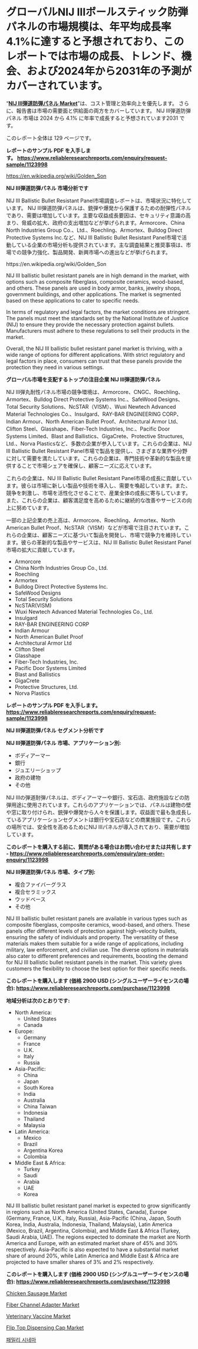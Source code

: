 <p><h1>グローバルNIJ IIIボールスティック防弾パネルの市場規模は、年平均成長率4.1%に達すると予想されており、このレポートでは市場の成長、トレンド、機会、および2024年から2031年の予測がカバーされています。</h1></p><p>&ldquo;<strong><a href="https://www.reliableresearchreports.com/nij-iii-ballistic-bullet-resistant-panel-r1123998">NIJ III弾道防弾パネル Market</a></strong>&rdquo;は、コスト管理と効率向上を優先します。 さらに、報告書は市場の需要面と供給面の両方をカバーしています。 NIJ III弾道防弾パネル 市場は 2024 から 4.1% に年率で成長すると予想されています2031 です。</p>
<p>このレポート全体は 129 ページです。</p>
<p><strong>レポートのサンプル PDF を入手します。&nbsp;<a href="https://www.reliableresearchreports.com/enquiry/request-sample/1123998">https://www.reliableresearchreports.com/enquiry/request-sample/1123998</a></strong></p>
<p><a href="https://en.wikipedia.org/wiki/Golden_Son">https://en.wikipedia.org/wiki/Golden_Son</a></p>
<p><strong>NIJ III弾道防弾パネル 市場分析です</strong></p>
<p><p>NIJ III Ballistic Bullet Resistant Panel市場調査レポートは、市場状況に特化しています。 NIJ III弾道防弾パネルは、銃弾や爆発から保護するための耐弾性パネルであり、需要は増加しています。主要な収益成長要因は、セキュリティ意識の高まり、脅威の拡大、政府の支出増加などが挙げられます。Armorcore、China North Industries Group Co.、Ltd.、Roechling、Armortex、Bulldog Direct Protective Systems Inc.など、NIJ III Ballistic Bullet Resistant Panel市場で活動している企業の市場分析も提供されています。主な調査結果と推奨事項は、市場での競争力強化、製品開発、新興市場への進出などが挙げられます。</p></p>
<p>https://en.wikipedia.org/wiki/Golden_Son</p>
<p><p>NIJ III ballistic bullet resistant panels are in high demand in the market, with options such as composite fiberglass, composite ceramics, wood-based, and others. These panels are used in body armor, banks, jewelry shops, government buildings, and other applications. The market is segmented based on these applications to cater to specific needs.</p><p>In terms of regulatory and legal factors, the market conditions are stringent. The panels must meet the standards set by the National Institute of Justice (NIJ) to ensure they provide the necessary protection against bullets. Manufacturers must adhere to these regulations to sell their products in the market.</p><p>Overall, the NIJ III ballistic bullet resistant panel market is thriving, with a wide range of options for different applications. With strict regulatory and legal factors in place, consumers can trust that these panels provide the protection they need in various settings.</p></p>
<p><strong>グローバル市場を支配するトップの注目企業 NIJ III弾道防弾パネル</strong></p>
<p><p>NIJ III弾丸耐性パネル市場の競争環境は、Armorcore、CNGC、Roechling、Armortex、Bulldog Direct Protective Systems Inc.、SafeWood Designs、Total Security Solutions、NcSTAR（VISM）、Wuxi Newtech Advanced Material Technologies Co.、Insulgard、RAY-BAR ENGINEERING CORP、Indian Armour、North American Bullet Proof、Architectural Armor Ltd、Clifton Steel、Glasshape、Fiber-Tech Industries, Inc.、Pacific Door Systems Limited、Blast and Ballistics、GigaCrete、Protective Structures, Ltd.、Norva Plasticsなど、多数の企業が参入しています。これらの企業は、NIJ III Ballistic Bullet Resistant Panel市場で製品を提供し、さまざまな業界や分野に対して需要を満たしています。これらの企業は、専門技術や革新的な製品を提供することで市場シェアを確保し、顧客ニーズに応えています。</p><p>これらの企業は、NIJ III Ballistic Bullet Resistant Panel市場の成長に貢献しています。彼らは市場に新しい製品や技術を導入し、需要を喚起しています。また、競争を刺激し、市場を活性化させることで、産業全体の成長に寄与しています。また、これらの企業は、顧客満足度を高めるために継続的な改善やサービスの向上に努めています。</p><p>一部の上記企業の売上高は、Armorcore、Roechling、Armortex、North American Bullet Proof、NcSTAR（VISM）などが市場で注目されています。これらの企業は、顧客ニーズに基づいて製品を開発し、市場で競争力を維持しています。彼らの革新的な製品やサービスは、NIJ III Ballistic Bullet Resistant Panel市場の拡大に貢献しています。</p></p>
<p><ul><li>Armorcore</li><li>China North Industries Group Co., Ltd.</li><li>Roechling</li><li>Armortex</li><li>Bulldog Direct Protective Systems Inc.</li><li>SafeWood Designs</li><li>Total Security Solutions</li><li>NcSTAR(VISM)</li><li>Wuxi Newtech Advanced Material Technologies Co., Ltd.</li><li>Insulgard</li><li>RAY-BAR ENGINEERING CORP</li><li>Indian Armour</li><li>North American Bullet Proof</li><li>Architectural Armor Ltd</li><li>Clifton Steel</li><li>Glasshape</li><li>Fiber-Tech Industries, Inc.</li><li>Pacific Door Systems Limited</li><li>Blast and Ballistics</li><li>GigaCrete</li><li>Protective Structures, Ltd.</li><li>Norva Plastics</li></ul></p>
<p><strong>レポートのサンプル PDF を入手します。 <a href="https://www.reliableresearchreports.com/enquiry/request-sample/1123998">https://www.reliableresearchreports.com/enquiry/request-sample/1123998</a></strong></p>
<p><strong>NIJ III弾道防弾パネル セグメント分析です</strong></p>
<p><strong>NIJ III弾道防弾パネル 市場、アプリケーション別:</strong></p>
<p><ul><li>ボディアーマー</li><li>銀行</li><li>ジュエリーショップ</li><li>政府の建物</li><li>その他</li></ul></p>
<p><p>NIJ IIIの弾道耐弾パネルは、ボディアーマーや銀行、宝石店、政府施設などの防弾用途に使用されています。これらのアプリケーションでは、パネルは建物の壁や窓に取り付けられ、銃弾や爆発から人々を保護します。収益面で最も急成長しているアプリケーションセグメントは銀行や宝石店などの商業施設です。これらの場所では、安全性を高めるためにNIJ IIIパネルが導入されており、需要が増加しています。</p></p>
<p><strong>このレポートを購入する前に、質問がある場合はお問い合わせまたは共有します - <a href="https://www.reliableresearchreports.com/enquiry/pre-order-enquiry/1123998">https://www.reliableresearchreports.com/enquiry/pre-order-enquiry/1123998</a></strong></p>
<p><strong>NIJ III弾道防弾パネル 市場、タイプ別:</strong></p>
<p><ul><li>複合ファイバーグラス</li><li>複合セラミックス</li><li>ウッドベース</li><li>その他</li></ul></p>
<p><p>NIJ III ballistic bullet resistant panels are available in various types such as composite fiberglass, composite ceramics, wood-based, and others. These panels offer different levels of protection against high-velocity bullets, ensuring the safety of individuals and property. The versatility of these materials makes them suitable for a wide range of applications, including military, law enforcement, and civilian use. The diverse options in materials also cater to different preferences and requirements, boosting the demand for NIJ III ballistic bullet resistant panels in the market. This variety gives customers the flexibility to choose the best option for their specific needs.</p></p>
<p><strong>このレポートを購入します (価格 2900 USD (シングルユーザーライセンスの場合): <a href="https://www.reliableresearchreports.com/purchase/1123998">https://www.reliableresearchreports.com/purchase/1123998</a></strong></p>
<p><strong>地域分析は次のとおりです:</strong></p>
<p><ul>
    <li>
        North America:
        <ul>
            <li>United States</li>
            <li>Canada</li>
        </ul>
    </li>
    <li>
        Europe:
        <ul>
            <li>Germany</li>
            <li>France</li>
            <li>U.K.</li>
            <li>Italy</li>
            <li>Russia</li>
        </ul>
    </li>
    <li>
        Asia-Pacific:
        <ul>
            <li>China</li>
            <li>Japan</li>
            <li>South Korea</li>
            <li>India</li>
            <li>Australia</li>
            <li>China Taiwan</li>
            <li>Indonesia</li>
            <li>Thailand</li>
            <li>Malaysia</li>
        </ul>
    </li>
    <li>
        Latin America:
        <ul>
            <li>Mexico</li>
            <li>Brazil</li>
            <li>Argentina Korea</li>
            <li>Colombia</li>
        </ul>
    </li>
    <li>
        Middle East & Africa:
        <ul>
            <li>Turkey</li>
            <li>Saudi</li>
            <li>Arabia</li>
            <li>UAE</li>
            <li>Korea</li>
        </ul>
    </li>
    </ul></p>
<p><p>NIJ III ballistic bullet resistant panel market is expected to grow significantly in regions such as North America (United States, Canada), Europe (Germany, France, U.K., Italy, Russia), Asia-Pacific (China, Japan, South Korea, India, Australia, Indonesia, Thailand, Malaysia), Latin America (Mexico, Brazil, Argentina, Colombia), and Middle East & Africa (Turkey, Saudi Arabia, UAE). The regions expected to dominate the market are North America and Europe, with an estimated market share of 45% and 30% respectively. Asia-Pacific is also expected to have a substantial market share of around 20%, while Latin America and Middle East & Africa are projected to have smaller shares of 3% and 2% respectively.</p></p>
<p><strong>このレポートを購入します (価格 2900 USD (シングルユーザーライセンスの場合): <a href="https://www.reliableresearchreports.com/purchase/1123998">https://www.reliableresearchreports.com/purchase/1123998</a></strong></p>
<p><p><a href="https://github.com/mauripalmi/Market-Research-Report-List-5/blob/main/chicken-sausage-market.md">Chicken Sausage Market</a></p><p><a href="https://www.linkedin.com/pulse/fiber-channel-adapter-market-size-growth-industry-analysis-nnkac?trackingId=n3VAGiRzRWeR7rTtpPHflg%3D%3D">Fiber Channel Adapter Market</a></p><p><a href="https://medium.com/@norchellecan/veterinary-vaccine-market-global-market-share-and-ranking-overall-sales-and-demand-forecast-2024-0f069cab567c">Veterinary Vaccine Market</a></p><p><a href="https://issuu.com/reportprime-2/docs/flip-top-dispensing-cap-market-size_426b5494b81aba">Flip Top Dispensing Cap Market</a></p><p><a href="https://medium.com/@trevorkruvalis5678/%EA%B0%80%EC%A1%B1-%EC%98%81%ED%99%94-%EC%8B%9C%EC%9E%A5-%EB%B6%84%EC%84%9D-%EB%B3%B4%EA%B3%A0%EC%84%9C-2024%EB%85%84%EB%B6%80%ED%84%B0-2031%EB%85%84%EA%B9%8C%EC%A7%80-%EC%A7%80%EC%97%AD%EB%B3%84-%EC%9C%A0%ED%98%95-%EB%B6%84%ED%95%A0%ED%98%95-%EC%9D%BC%EC%B2%B4%ED%98%95-%EB%B0%8F-%EC%9D%91%EC%9A%A9-%EC%98%A8%EB%9D%BC%EC%9D%B8-%ED%8C%90%EB%A7%A4-%EC%98%A4%ED%94%84%EB%9D%BC%EC%9D%B8-%EC%86%8C%EB%A7%A4-%EC%97%90-%EB%8C%80%ED%95%9C-%EC%A0%84-%EC%84%B8%EA%B3%84%EC%A0%81-%EC%9D%B8%EC%82%AC%EC%9D%B4%ED%8A%B8-bcc179a57bef">패밀리 시네마</a></p></p>